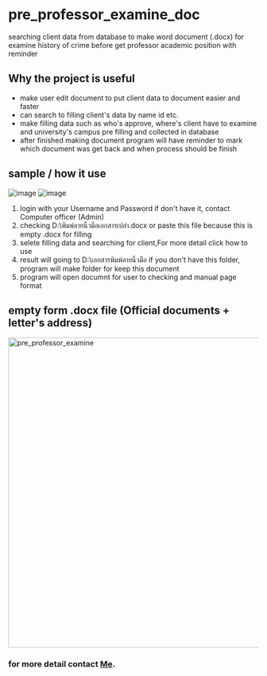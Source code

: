 # pre_professor_examine_doc
searching client data from database to make word document (.docx) for examine history of crime before get professor academic position with reminder

## Why the project is useful
- make user edit document to put client data to document easier and faster
- can search to filling client's data by name id etc.
- make filling data such as who's approve, where's client have to examine and university's campus pre filling and collected in database
- after finished making document program will have reminder to mark which document was get back and when process should be finish

## sample / how it use

![image](https://github.com/BrokenHead/pre_professor_examine_doc/assets/37082529/dc9cc697-fd53-4e6f-ac7d-7117baebe7e9)
![image](https://github.com/BrokenHead/pre_professor_examine_doc/assets/37082529/98756eb8-8709-49fd-8add-ff7ce8290c2a)

1. login with your Username and Password if don't have it, contact Computer officer (Admin)
2. checking D:\พิมพ์ลายนิ้วมือเอกสารเปล่า.docx or paste this file because this is empty .docx for filling
3. selete filling data and searching for client,For more detail click how to use
4. result will going to D:\เอกสารพิมพ์ลายนิ้วมือ if you don't have this folder, program will make folder for keep this document
5. program will open documnt for user to checking and manual page format 

## empty form .docx file (Official documents + letter's address)

<img width="623" alt="pre_professor_examine" src="https://github.com/BrokenHead/pre_professor_examine_doc/assets/37082529/e4baaadd-37c8-4e82-8bb7-cdba41f4fa78">

### for more detail contact [Me](https://github.com/BrokenHead).

